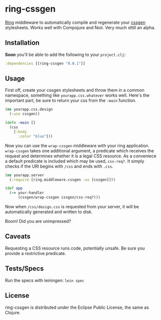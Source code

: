 ring-cssgen
===========

[Ring][ring] middleware to automatically compile and regenerate your
[cssgen][cssgen] stylesheets. Works well with Compojure and Noir. Very much
sttill an alpha.


Installation
------------

**Soon** you'll be able to add the following to your `project.clj`:

``` clojure
:dependencies [[ring-cssgen "0.0.1"]]
```


Usage
-----

First off, create your cssgen stylesheets and throw them in a common namespace,
something like `yourapp.css.whatever` works well. Here's the important part, be sure to
return your css from the `-main` function.

``` clojure
(ns yourapp.css.design
  (:use cssgen))

(defn -main []
  (css
    [:body
      :color "blue"]))
```

Now you can use the `wrap-cssgen` middleware with your ring application.
`wrap-cssgen` takes one additional argument, a predicate which receives the
request and determines whether it is a legal CSS resource. As a conveniece
a default predicate is included which may be used, `css-req?`. It simply checks
if the URI begins with `/css` and ends with `.css`.

``` clojure
(ns yourapp.server
  (:require [ring.middleware.cssgen :as [cssgen]]))

(def app
  (-> your-handler
      (cssgen/wrap-cssgen cssgen/css-req?)))
```
Now when `/css/design.css` is requested from your server, it will be
automatically generated and written to disk.

Boom! Did you are unimpressed?


Caveats
-------

Requesting a CSS resource runs code, potentially unsafe. Be sure you provide
a restrictive predicate.


Tests/Specs
-----------

Run the specs with leiningen: `lein spec`


License
-------

ring-cssgen is distributed under the Eclipse Public License, the same as Clojure.

[ring]:https://github.com/mmcgrana/ring
[cssgen]:https://github.com/paraseba/cssgen/tree/0.3.0

